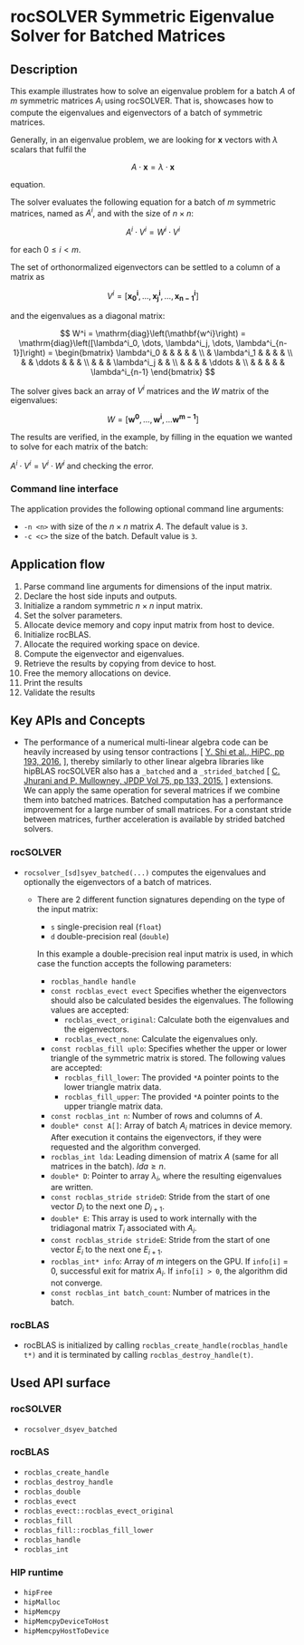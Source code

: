 # rocSOLVER Symmetric Eigenvalue Solver for Batched Matrices

## Description

This example illustrates how to solve an eigenvalue problem for a batch $A$ of $m$ symmetric matrices $A_i$ using rocSOLVER. That is, showcases how to compute the eigenvalues and eigenvectors of a batch of symmetric matrices.

Generally, in an eigenvalue problem, we are looking for $\mathbf{x}$ vectors with $\lambda$ scalars that fulfil the

$$
A \cdot \mathbf{x} = \lambda \cdot \mathbf{x}
$$

equation.

The solver evaluates the following equation for a batch of $m$ symmetric matrices, named as $A^i$, and with the size of $n \times n$:

$$A^i \cdot V^i = W^i \cdot V^i$$

for each $0 \leq i < m$.

The set of orthonormalized eigenvectors can be settled to a column of a matrix as

$$
V^i = \left[\mathbf{x^i_0}, \dots, \mathbf{x^i_j}, \dots, \mathbf{x^i_{n-1}}\right]
$$

and the eigenvalues as a diagonal matrix:

$$
W^i = \mathrm{diag}\left(\mathbf{w^i}\right) = \mathrm{diag}\left([\lambda^i_0, \dots, \lambda^i_j, \dots, \lambda^i_{n-1}]\right) =
\begin{bmatrix}
\lambda^i_0 & & & & & \\ 
 & \lambda^i_1 & & & & \\ 
 & & \ddots & & & \\ 
 & & & \lambda^i_j & & \\ 
 & & & & \ddots & \\ 
 & & & & & \lambda^i_{n-1}
\end{bmatrix}
$$

The solver gives back an array of $V^i$ matrices and the $W$ matrix of the eigenvalues:

$$
W = \left[\mathbf{w^0}, \dots, \mathbf{w^i}, \dots \mathbf{w^{m-1}}\right]
$$

The results are verified, in the example, by filling in the equation we wanted to solve for each matrix of the batch:

$A^i \cdot V^i = V^i \cdot W^i$
and checking the error.

### Command line interface

The application provides the following optional command line arguments:

- `-n <n>` with size of the $n \times n$ matrix $A$. The default value is `3`.
- `-c <c>` the size of the batch. Default value is `3`.

## Application flow

1. Parse command line arguments for dimensions of the input matrix.
2. Declare the host side inputs and outputs.
3. Initialize a random symmetric $n \times n$ input matrix.
4. Set the solver parameters.
5. Allocate device memory and copy input matrix from host to device.
6. Initialize rocBLAS.
7. Allocate the required working space on device.
8. Compute the eigenvector and eigenvalues.
9. Retrieve the results by copying from device to host.
10. Free the memory allocations on device.
11. Print the results
12. Validate the results

## Key APIs and Concepts
- The performance of a numerical multi-linear algebra code can be heavily increased by using tensor contractions [ [Y. Shi et al., HiPC, pp 193, 2016.](https://doi.org/10.1109/HiPC.2016.031) ], thereby similarly to other linear algebra libraries like hipBLAS rocSOLVER also has a `_batched` and a `_strided_batched` [ [C. Jhurani and P. Mullowney, JPDP Vol 75, pp 133, 2015.](https://doi.org/10.1016/j.jpdc.2014.09.003) ] extensions.<br/>
We can apply the same operation for several matrices if we combine them into batched matrices. Batched computation has a performance improvement for a large number of small matrices. For a constant stride between matrices, further acceleration is available by strided batched solvers.

### rocSOLVER

- `rocsolver_[sd]syev_batched(...)` computes the eigenvalues and optionally the eigenvectors of a batch of matrices.
  - There are 2 different function signatures depending on the type of the input matrix:
    - `s` single-precision real (`float`)
    - `d` double-precision real (`double`)

    In this example a double-precision real input matrix is used, in which case the function accepts the following parameters:
    - `rocblas_handle handle`
    - `const rocblas_evect evect` Specifies whether the eigenvectors should also be calculated besides the eigenvalues. The following values are accepted:
      - `rocblas_evect_original`: Calculate both the eigenvalues and the eigenvectors.
      - `rocblas_evect_none`: Calculate the eigenvalues only.
    - `const rocblas_fill uplo`:  Specifies whether the upper or lower triangle of the symmetric matrix is stored. The following values are accepted:
      - `rocblas_fill_lower`: The provided `*A` pointer points to the lower triangle matrix data.
      - `rocblas_fill_upper`: The provided `*A` pointer points to the upper triangle matrix data.
    - `const rocblas_int n`: Number of rows and columns of $A$.
    - `double* const A[]`: Array of batch $A_i$ matrices in device memory. After execution it contains the eigenvectors, if they were requested and the algorithm converged.
    - `rocblas_int lda`: Leading dimension of matrix $A$ (same for all matrices in the batch). $lda \geq n$.
    - `double* D`:  Pointer to array $\lambda_i$, where the resulting eigenvalues are written.
    - `const rocblas_stride strideD`: Stride from the start of one vector $D_i$ to the next one $D_{j+1}$.
    - `double* E`: This array is used to work internally with the tridiagonal matrix $T_i$ associated with $A_i$.
    - `const rocblas_stride strideE`: Stride from the start of one vector $E_i$ to the next one $E_{i+1}$.
    - `rocblas_int* info`: Array of $m$ integers on the GPU. If `info[i]` = 0, successful exit for matrix $A_i$. If `info[i] > 0`, the algorithm did not converge.
    - `const rocblas_int batch_count`: Number of matrices in the batch.

### rocBLAS
- rocBLAS is initialized by calling `rocblas_create_handle(rocblas_handle t*)` and it is terminated by calling `rocblas_destroy_handle(t)`.

## Used API surface

### rocSOLVER

- `rocsolver_dsyev_batched`

### rocBLAS

- `rocblas_create_handle`
- `rocblas_destroy_handle`
- `rocblas_double`
- `rocblas_evect`
- `rocblas_evect::rocblas_evect_original`
- `rocblas_fill`
- `rocblas_fill::rocblas_fill_lower`
- `rocblas_handle`
- `rocblas_int`

### HIP runtime

- `hipFree`
- `hipMalloc`
- `hipMemcpy`
- `hipMemcpyDeviceToHost`
- `hipMemcpyHostToDevice`
